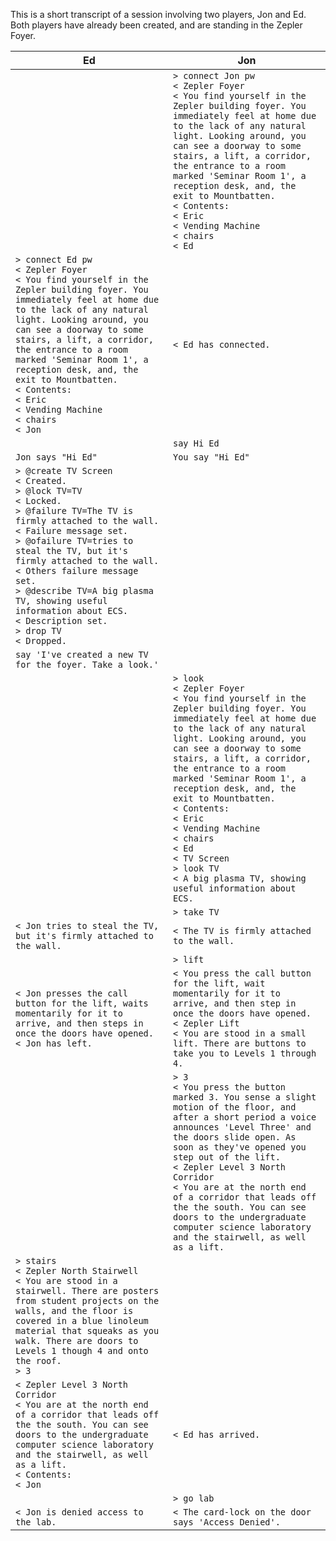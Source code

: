 This is a short transcript of a session involving two players, Jon and Ed. Both players have already been created, and are standing in the Zepler Foyer.

Ed  | Jon
--- | ---
    | `> connect Jon pw`<br>`< Zepler Foyer`<br>`< You find yourself in the Zepler building foyer. You immediately feel at home due to the lack of any natural light. Looking around, you can see a doorway to some stairs, a lift, a corridor, the entrance to a room marked 'Seminar Room 1', a reception desk, and, the exit to Mountbatten.`<br>`< Contents:`<br>`< Eric`<br>`< Vending Machine`<br>`< chairs`<br>`< Ed`<br>
`> connect Ed pw`<br>`< Zepler Foyer`<br>`< You find yourself in the Zepler building foyer. You immediately feel at home due to the lack of any natural light. Looking around, you can see a doorway to some stairs, a lift, a corridor, the entrance to a room marked 'Seminar Room 1', a reception desk, and, the exit to Mountbatten.`<br>`< Contents:`<br>`< Eric`<br>`< Vending Machine`<br>`< chairs`<br>`< Jon` | `< Ed has connected.`
    | `say Hi Ed`
`Jon says "Hi Ed"` | `You say "Hi Ed"`
`> @create TV Screen`<br>`< Created.`<br>`> @lock TV=TV`<br>`< Locked.`<br>`> @failure TV=The TV is firmly attached to the wall.`<br>`< Failure message set.`<br>`> @ofailure TV=tries to steal the TV, but it's firmly attached to the wall.`<br>`< Others failure message set.`<br>`> @describe TV=A big plasma TV, showing useful information about ECS.`<br>`< Description set.`<br>`> drop TV`<br>`< Dropped.`<br> | 
`say 'I've created a new TV for the foyer. Take a look.'` | 
    | `> look`<br>`< Zepler Foyer`<br>`< You find yourself in the Zepler building foyer. You immediately feel at home due to the lack of any natural light. Looking around, you can see a doorway to some stairs, a lift, a corridor, the entrance to a room marked 'Seminar Room 1', a reception desk, and, the exit to Mountbatten.`<br>`< Contents:`<br>`< Eric`<br>`< Vending Machine`<br>`< chairs`<br>`< Ed`<br>`< TV Screen`<br>`> look TV`<br>`< A big plasma TV, showing useful information about ECS.`
    | `> take TV`
`< Jon tries to steal the TV, but it's firmly attached to the wall.` | `< The TV is firmly attached to the wall.`
    | `> lift`
`< Jon presses the call button for the lift, waits momentarily for it to arrive, and then steps in once the doors have opened.`<br>`< Jon has left.` | `< You press the call button for the lift, wait momentarily for it to arrive, and then step in once the doors have opened.`<br>`< Zepler Lift`<br>`< You are stood in a small lift. There are buttons to take you to Levels 1 through 4.`
    | `> 3`<br>`< You press the button marked 3. You sense a slight motion of the floor, and after a short period a voice announces 'Level Three' and the doors slide open. As soon as they've opened you step out of the lift.`<br>`< Zepler Level 3 North Corridor`<br>`< You are at the north end of a corridor that leads off the the south. You can see doors to the undergraduate computer science laboratory and the stairwell, as well as a lift.`
`> stairs`<br>`< Zepler North Stairwell`<br>`< You are stood in a stairwell. There are posters from student projects on the walls, and the floor is covered in a blue linoleum material that squeaks as you walk. There are doors to Levels 1 though 4 and onto the roof.`<br>`> 3` |  
`< Zepler Level 3 North Corridor`<br>`< You are at the north end of a corridor that leads off the the south. You can see doors to the undergraduate computer science laboratory and the stairwell, as well as a lift.`<br>`< Contents:`<br>`< Jon`<br> | `< Ed has arrived.`<br>
    | `> go lab`
`< Jon is denied access to the lab.` | `< The card-lock on the door says 'Access Denied'.`
